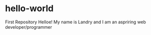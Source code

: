# hello-world
First Repository
Helloe! 
My name is Landry and I am an aspriring web developer/programmer
